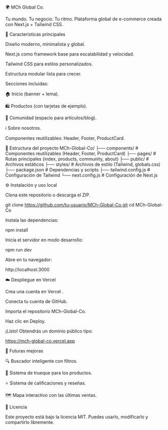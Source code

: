🌍 MCh Global Co.

Tu mundo. Tu negocio. Tu ritmo.
Plataforma global de e-commerce creada con Next.js + Tailwind CSS.

🚀 Características principales

Diseño moderno, minimalista y global.

Next.js como framework base para escalabilidad y velocidad.

Tailwind CSS para estilos personalizados.

Estructura modular lista para crecer.

Secciones incluidas:

🏠 Inicio (banner + lema).

🛍 Productos (con tarjetas de ejemplo).

👥 Comunidad (espacio para artículos/blog).

ℹ️ Sobre nosotros.

Componentes reutilizables: Header, Footer, ProductCard.

📂 Estructura del proyecto
MCh-Global-Co/
├── components/        # Componentes reutilizables (Header, Footer, ProductCard)
├── pages/             # Rutas principales (index, products, community, about)
├── public/            # Archivos estáticos
├── styles/            # Archivos de estilo (Tailwind, globals.css)
├── package.json       # Dependencias y scripts
├── tailwind.config.js # Configuración de Tailwind
└── next.config.js     # Configuración de Next.js

⚙️ Instalación y uso local

Clona este repositorio o descarga el ZIP.

git clone https://github.com/tu-usuario/MCh-Global-Co.git
cd MCh-Global-Co


Instala las dependencias:

npm install


Inicia el servidor en modo desarrollo:

npm run dev


Abre en tu navegador:

http://localhost:3000

☁️ Despliegue en Vercel

Crea una cuenta en Vercel
.

Conecta tu cuenta de GitHub.

Importa el repositorio MCh-Global-Co.

Haz clic en Deploy.

¡Listo! Obtendrás un dominio público tipo:

https://mch-global-co.vercel.app

📌 Futuras mejoras

🔍 Buscador inteligente con filtros.

🔄 Sistema de trueque para los productos.

⭐ Sistema de calificaciones y reseñas.

🗺️ Mapa interactivo con las últimas ventas.

📜 Licencia

Este proyecto está bajo la licencia MIT. Puedes usarlo, modificarlo y compartirlo libremente.
